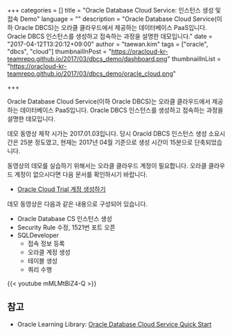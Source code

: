 +++
categories = []
title = "Oracle Database Cloud Service: 인스턴스 생성 및 접속 Demo"
language = ""
description = "Oracle Database Cloud Service(이하 Oracle DBCS)는 오라클 클라우드에서 제공하는 데이터베이스 PaaS입니다. Oracle DBCS 인스턴스를 생성하고 접속하는 과정을 설명한 데모입니다."
date = "2017-04-12T13:20:12+09:00"
author = "taewan.kim"
tags = ["oracle", "dbcs", "cloud"]
thumbnailInPost = "https://oracloud-kr-teamrepo.github.io/2017/03/dbcs_demo/dashboard.png"
thumbnailInList = "https://oracloud-kr-teamrepo.github.io/2017/03/dbcs_demo/oracle_cloud.png"

+++

Oracle Database Cloud Service(이하 Oracle DBCS)는 오라클 클라우드에서 제공하는 데이터베이스 PaaS입니다.
Oracle DBCS 인스턴스를 생성하고 접속하는 과정을 설명한 데모입니다.

데모 동영상 제작 시가는 2017.01.03입니다. 당시 Oracld DBCS 인스턴스 생성 소요시간은 25분 정도였고, 현재는 2017년 04월 기준으로 생성 시간이 15분으로 단축되었습니다.

동영상의 데모를 실습하기 위해서는 오라클 클라우드 계정이 필요합니다. 오라클 클라우드 계정이 없으시다면 다음 문서를 확인하시기 바랍니다.

- [Oracle Cloud Trial 계정 생성하기](http://www.oracloud.kr/post/accont/)

데모 동영상은 다음과 같은 내용으로 구성되어 있습니다.

- Oracle Database CS 인스턴스 생성
- Security Rule 수정, 1521번 포트 오픈
- SQLDeveloper
  - 접속 정보 등록
  - 오라클 계정 생성
  - 테이블 생성
  - 쿼리 수행

{{< youtube mMLMtBiZ4-Q >}}

## 참고

-  Oracle Learning Library: [Oracle Database Cloud Service Quick Start](https://apexapps.oracle.com/pls/apex/f?p=44785:112:0::::P112_CONTENT_ID:11569)
